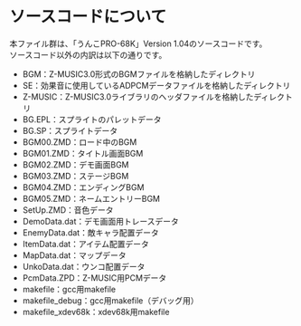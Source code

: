 # ソースコードについて
本ファイル群は、「うんこPRO-68K」Version 1.04のソースコードです。<br>
ソースコード以外の内訳は以下の通りです。<br>
- BGM：Z-MUSIC3.0形式のBGMファイルを格納したディレクトリ
- SE：効果音に使用しているADPCMデータファイルを格納したディレクトリ
- Z-MUSIC：Z-MUSIC3.0ライブラリのヘッダファイルを格納したディレクトリ
- BG.EPL：スプライトのパレットデータ
- BG.SP：スプライトデータ
- BGM00.ZMD：ロード中のBGM
- BGM01.ZMD：タイトル画面BGM
- BGM02.ZMD：デモ画面BGM
- BGM03.ZMD：ステージBGM
- BGM04.ZMD：エンディングBGM
- BGM05.ZMD：ネームエントリーBGM
- SetUp.ZMD：音色データ
- DemoData.dat：デモ画面用トレースデータ
- EnemyData.dat：敵キャラ配置データ
- ItemData.dat：アイテム配置データ
- MapData.dat：マップデータ
- UnkoData.dat：ウンコ配置データ
- PcmData.ZPD：Z-MUSIC用PCMデータ
- makefile：gcc用makefile
- makefile_debug：gcc用makefile（デバッグ用）
- makefile_xdev68k：xdev68k用makefile
